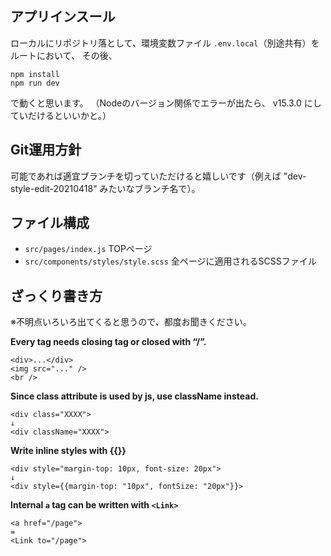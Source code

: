 ## アプリインスール
ローカルにリポジトリ落として、環境変数ファイル `.env.local`（別途共有）をルートにおいて、
その後、

```
npm install 
npm run dev
```
で動くと思います。
（Nodeのバージョン関係でエラーが出たら、 v15.3.0 にしていだけるといいかと。）

## Git運用方針
可能であれば適宜ブランチを切っていただけると嬉しいです（例えば "dev-style-edit-20210418" みたいなブランチ名で）。

## ファイル構成
- `src/pages/index.js` TOPページ
- `src/components/styles/style.scss` 全ページに適用されるSCSSファイル

## ざっくり書き方
※不明点いろいろ出てくると思うので、都度お聞きください。

**Every tag needs closing tag or closed with “/”.**
```
<div>...</div>
<img src="..." />
<br />
```

**Since class attribute is used by js, use className instead.**
```
<div class="XXXX">
↓
<div className="XXXX">
```

**Write inline styles with {{}}**
```
<div style="margin-top: 10px, font-size: 20px">
↓
<div style={{margin-top: "10px", fontSize: "20px"}}>
```

**Internal `a` tag can be written with `<Link>`**
```
<a href="/page">
=
<Link to="/page">
```

